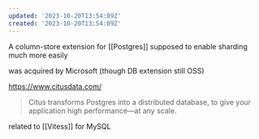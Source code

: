 ```yaml
---
updated: '2023-10-20T13:54:09Z'
created: '2023-10-20T13:54:09Z'
---
```

A column-store extension for [[Postgres]] supposed to enable sharding much more easily

was acquired by Microsoft (though DB extension still OSS)

https://www.citusdata.com/

> Citus transforms Postgres into a distributed database, to give your application high performance—at any scale.

related to [[Vitess]] for MySQL